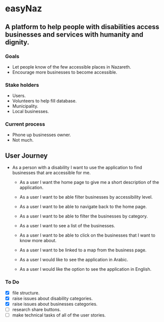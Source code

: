 # easyNaz
## A platform to help people with disabilities access businesses and services with humanity and dignity.

### Goals
* Let people know of the few accessible places in Nazareth.
* Encourage more businesses to become accessible.

### Stake holders
* Users.
* Volunteers to help fill database.
* Municipality.
* Local businesses.

### Current process
* Phone up businesses owner.
* Not much.

## User Journey
* As a person with a disability I want to use the application to find businesses that are accessible for me.

  - As a user I want the home page to give me a short description of the application.

  - As a user I want to be able filter businesses by accessibility level.

  - As a user I want to be able to navigate back to the home page.

  - As a user I want to be able to filter the businesses by category.

  - As a user I want to see a list of the businesses.

  - As a user I want to be able to click on the businesses that I want to know more about.

  - As a user I want to be linked to a map from the business page.

  - As a user I would like to see the application in Arabic.

  - As a user I would like the option to see the application in English.

### To Do

- [x] file structure.
- [x] raise issues about disability categories.
- [x] raise issues about businesses categories.
- [ ] research share buttons.
- [ ] make technical tasks of all of the user stories.
